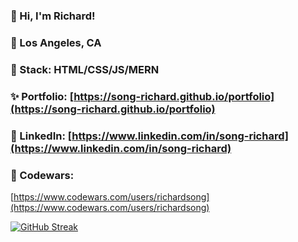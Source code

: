 ### 👋 Hi, I'm Richard!
### 🌆 Los Angeles, CA
### 🥞 Stack: HTML/CSS/JS/MERN 
### ✨ Portfolio: [https://song-richard.github.io/portfolio](https://song-richard.github.io/portfolio) 
### 🔗 LinkedIn: [https://www.linkedin.com/in/song-richard](https://www.linkedin.com/in/song-richard)
### 🔗 Codewars: 
[https://www.codewars.com/users/richardsong](https://www.codewars.com/users/richardsong)

[![GitHub Streak](https://streak-stats.demolab.com?user=Song-richard&theme=dark)](https://git.io/streak-stats)

<!--
**song-richard/song-richard** is a ✨ _special_ ✨ repository because its `README.md` (this file) appears on your GitHub profile.


